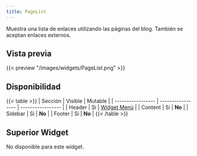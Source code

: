 ```yaml
---
title: PageList
---
```


Muestra una lista de enlaces utilizando las páginas del blog. También se aceptan enlaces externos.

## Vista previa

{{< preview "/images/widgets/PageList.png" >}}

## Disponibilidad

{{< table >}}
| Sección           | Visible           | Mutable           |
| ----------------- | ----------------- | ----------------- |
| Header            | Si                | [Widget Menú](Menu) |
| Content           | Si                | **No**            |
| Sidebar           | Si                | **No**            |
| Footer            | Si                | **No**            |
{{< /table >}}

## Superior Widget

No disponible para este widget.